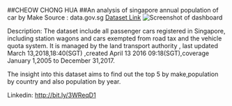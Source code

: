##CHEOW CHONG HUA
##An analysis of singapore annual population of car by Make
Source : data.gov.sg 
[Dataset Link](https://github.com/espencch/PowerBI)
![Screenshot of dashboard](https://flic.kr/ps/42fLp7)


Description:
The dataset include all passenger cars registered in Singapore, including station wagons and cars exempted from road tax and the vehicle quota system. It is managed by the land transport authority , last updated March 13,2018,18:40(SGT) ,created April 13 2016 09:18(SGT),coverage January 1,2005 to December 31,2017.

The insight into this dataset aims to find out the top 5 by make,population by country and also population by year.

Linkedin:
http://bit.ly/3WReqD1

